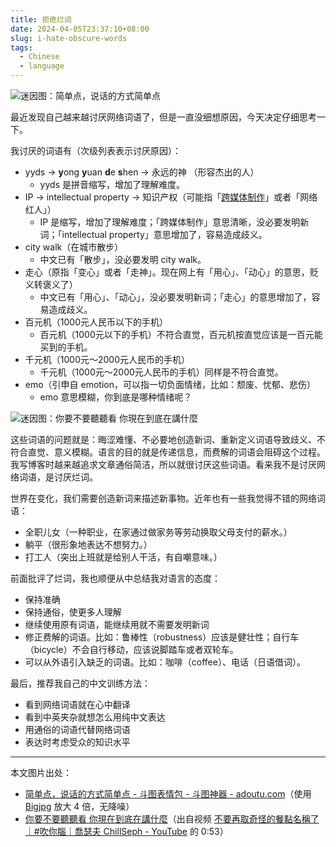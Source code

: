 ```yaml
---
title: 拒绝烂词
date: 2024-04-05T23:37:10+08:00
slug: i-hate-obscure-words
tags:
  - Chinese
  - language
---
```


![迷因图：简单点，说话的方式简单点](https://cdn.jsdelivr.net/gh/CyrusYip/blog-static@main/images/2024-04-05_say-it-simpler.jpg)

最近发现自己越来越讨厌网络词语了，但是一直没细想原因，今天决定仔细思考一下。

我讨厌的词语有（次级列表表示讨厌原因）：

- yyds -> **y**ong **y**uan **d**e **s**hen -> 永远的神 （形容杰出的人）
    - yyds 是拼音缩写，增加了理解难度。
- IP -> intellectual property -> 知识产权（可能指「[跨媒体制作](https://zh.wikipedia.org/zh-cn/%E8%B7%A8%E5%AA%92%E9%AB%94%E8%A3%BD%E4%BD%9C)」或者「网络红人」）
    - IP 是缩写，增加了理解难度；「跨媒体制作」意思清晰，没必要发明新词；「intellectual property」意思增加了，容易造成歧义。
- city walk（在城市散步）
    - 中文已有「散步」，没必要发明 city walk。
- 走心（原指「变心」或者「走神」。现在网上有「用心」、「动心」的意思，贬义转褒义了）
    - 中文已有「用心」、「动心」，没必要发明新词；「走心」的意思增加了，容易造成歧义。
- 百元机（1000元人民币以下的手机）
    - 百元机（1000元以下的手机）不符合直觉，百元机按直觉应该是一百元能买到的手机。
- 千元机（1000元～2000元人民币的手机）
    - 千元机（1000元～2000元人民币的手机）同样是不符合直觉。
- emo（引申自 emotion，可以指一切负面情绪，比如：颓废、忧郁、悲伤）
    - emo 意思模糊，你到底是哪种情绪呢？

![迷因图：你要不要聽聽看 你現在到底在講什麼](https://cdn.jsdelivr.net/gh/CyrusYip/blog-static@main/images/2024-04-05_what-on-earth-did-you-say.jpg)

这些词语的问题就是：晦涩难懂、不必要地创造新词、重新定义词语导致歧义、不符合直觉、意义模糊。语言的目的就是传递信息，而费解的词语会阻碍这个过程。我写博客时越来越追求文章通俗简洁，所以就很讨厌这些词语。看来我不是讨厌网络词语，是讨厌烂词。

世界在变化，我们需要创造新词来描述新事物。近年也有一些我觉得不错的网络词语：

- 全职儿女（一种职业，在家通过做家务等劳动换取父母支付的薪水。）
- 躺平（很形象地表达不想努力。）
- 打工人（突出上班就是给别人干活，有自嘲意味。）

前面批评了烂词，我也顺便从中总结我对语言的态度：

- 保持准确
- 保持通俗，使更多人理解
- 继续使用原有词语，能继续用就不需要发明新词
- 修正费解的词语。比如：鲁棒性（robustness）应该是健壮性；自行车（bicycle）不会自行移动，应该说脚踏车或者双轮车。
- 可以从外语引入缺乏的词语。比如：咖啡（coffee）、电话（日语借词）。

最后，推荐我自己的中文训练方法：

- 看到网络词语就在心中翻译
- 看到中英夹杂就想怎么用纯中文表达
- 用通俗的词语代替网络词语
- 表达时考虑受众的知识水平

---

本文图片出处：

- [简单点，说话的方式简单点 - 斗图表情包 - 斗图神器 - adoutu.com](https://www.adoutu.com/picture/info/102427)（使用 [Bigjpg](https://bigjpg.com/) 放大 4 倍，无降噪）
- [你要不要聽聽看 你現在到底在講什麼](https://memes.tw/wtf/417887)（出自视频 [不要再取奇怪的餐點名稱了｜#吹你腦｜喬瑟夫 ChillSeph - YouTube](https://www.youtube.com/watch?v=EJ5zqtNir5o) 的 0:53）